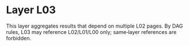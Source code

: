# Layer L03

This layer aggregates results that depend on multiple L02 pages. By DAG rules, L03 may reference L02/L01/L00 only; same‑layer references are forbidden.
